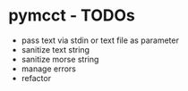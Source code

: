 # pymcct - TODOs

- pass text via stdin or text file as parameter
- sanitize text string
- sanitize morse string
- manage errors
- refactor
